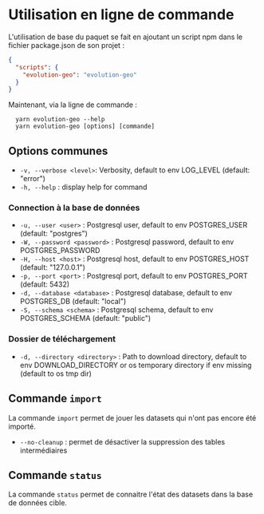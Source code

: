 # Utilisation en ligne de commande

L'utilisation de base du paquet se fait en ajoutant un script npm dans le fichier package.json de son projet :
```json
{
  "scripts": {
    "evolution-geo": "evolution-geo"
  }
}
```

Maintenant, via la ligne de commande :
```shell
  yarn evolution-geo --help
  yarn evolution-geo [options] [commande]
```

## Options communes
- `-v, --verbose <level>`: Verbosity, default to env LOG_LEVEL (default: "error")
- `-h, --help` : display help for command

### Connection à la base de données
- `-u, --user <user>` : Postgresql user, default to env POSTGRES_USER (default: "postgres")
- `-W, --password <password>` : Postgresql password, default to env POSTGRES_PASSWORD
- `-H, --host <host>` : Postgresql host, default to env POSTGRES_HOST (default: "127.0.0.1")
- `-p, --port <port>` : Postgresql port, default to env POSTGRES_PORT (default: 5432)
- `-d, --database <database>` : Postgresql database, default to env POSTGRES_DB (default: "local")
- `-S, --schema <schema>` : Postgresql schema, default to env POSTGRES_SCHEMA (default: "public")

### Dossier de téléchargement
- `-d, --directory <directory>` : Path to download directory, default to env DOWNLOAD_DIRECTORY or os temporary directory if env missing (default to os tmp dir)


## Commande `import`
La commande `import` permet de jouer les datasets qui n'ont pas encore été importé.
- `--no-cleanup` : permet de désactiver la suppression des tables intermédiaires

## Commande `status`
La commande `status` permet de connaitre l'état des datasets dans la base de données cible.
